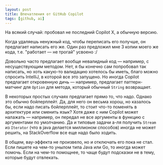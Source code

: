 ```yaml
---
layout: post
title: Впечатления от GitHub Copilot
tags: [github, ai]
---
```

На всякий случай: пробовал не последний Copilot X, а обычную версию.

Когда удаляешь ненужный код, чтобы переписать его получше, он предлагает написать его же. Один раз предложил мне 3 копии моего же кода, т.е. "работает — не трогай" усвоено :/

Довольно часто предлагает вообще невалидный код — например, с несуществующим методом. 
Нет, я бы конечно сам попробовал так написать, но хоть какую-то валидацию хотелось бы иметь, благо можно спросить IntelliJ, в которой все это запущено.
Но иногда Copilot предлагает откровенную дичь — например, предлагает паттерн-матчинг для `Option` для метода, который обычный `String` возвращает.

В некоторых простых случаях предлагает прямо то, что надо. 
Однако это обычно бойлерплейт.
Да, для него он весьма хорош, но казалось бы, если надо писать бойлерплейт, то стоит что-то поменять в архитектуре или сменить язык?
Хотя даже с ним Copilot может налажать — например, он передал не все аргументы в функцию с аргументами по умолчанию.
Да и типовые задачи а-ля получить `Stream` из `Iterator` (что в java делается миллионом способов) иногда не может решить, на StackOverflow все еще надо было ходить.

В общем, вау-эффекта не произвело, но и отключать его пока не стал. 
Если пишете на чем-то унылом типа Java или Go, то иногда может помочь.
Если на чем-то помощнее, то чаще будут подсказки не в тему, которые будут отвлекать.
